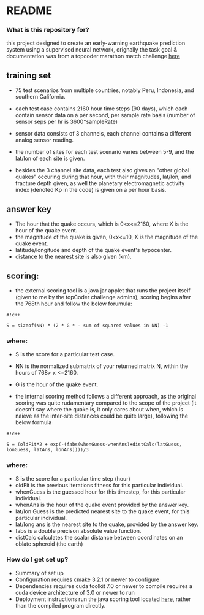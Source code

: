 # README #

### What is this repository for? ###

this project designed to create an early-warning earthquake prediction system using a supervised neural network, orignally the task goal & documentation was from a topcoder marathon match challenge [here](https://community.topcoder.com/longcontest/?module=ViewProblemStatement&rd=16510&pm=13913)

## training set ##
* 75 test scenarios from multiple countries, notably Peru, Indonesia, and southern California.

* each test case contains 2160 hour time steps (90 days), which each contain sensor data on a per second, per sample rate basis (number of sensor seps per hr is 3600*sampleRate)
- sensor data consists of 3 channels, each channel contains a different analog sensor reading.

* the number of sites for each test scenario varies between 5-9, and the lat/lon of each site is given.

* besides the 3 channel site data, each test also gives an "other global quakes" occuring during that hour, with their magnitudes, lat/lon, and fracture depth given, as well the planetary electromagnetic activity index (denoted Kp in the code) is given on a per hour basis.

## answer key ##
* The hour that the quake occurs, which is 0<x<=2160, where X is the hour of the quake event.
* the magnitude of the quake is given, 0<x<=10, X is the magnitude of the quake event.
* latitude/longitude and depth of the quake event's hypocenter.
* distance to the nearest site is also given (km).

## scoring: ##
* the external scoring tool is a java jar applet that runs the project itself (given to me by the topCoder challenge admins), scoring begins after the 768th hour and follow the below forumula:


```
#!c++

S = sizeof(NN) * (2 * G * - sum of squared values in NN) -1

```
### where: ###
* S is the score for a particular test case.
* NN is the normalized submatrix of your returned matrix N, within the hours of 768> x <=2160.
* G is the hour of the quake event.

* the internal scoring method follows a different approach, as the original scoring was quite rudamentary compared to the scope of the project (it doesn't say where the quake is, it only cares about when, which is naieve as the inter-site distances could be quite large), following the below formula

```
#!c++

S = (oldFit*2 + exp(-(fabs(whenGuess-whenAns)+distCalc(latGuess, lonGuess, latAns, lonAns))))/3
```
### where: ###
 * S is the score for a particular time step (hour)
 * oldFit is the previous iterations fitness for this particular individual.
 * whenGuess is the guessed hour for this timestep, for this particular individual.
 * whenAns is the hour of the quake event provided by the answer key.
 * lat/lon Guess is the predicted nearest site to the quake event, for this particular individual.
 * lat/long ans is the nearest site to the quake, provided by the answer key.
 * fabs is a double precison absolute value function.
 * distCalc calculates the scalar distance between coordinates on an oblate spheroid (the earth)

### How do I get set up? ###

* Summary of set up
* Configuration
requires cmake 3.2.1 or newer to configure
* Dependencies
requires cuda toolkit 7.0 or newer to compile
requires a cuda device architecture of 3.0 or newer to run
* Deployment instructions
run the java scoring tool located [here](http://www.topcoder.com/contest/problem/QuakePredictor/manual.html), rather than the compiled program directly.